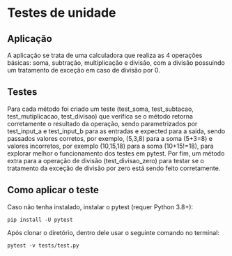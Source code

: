 # Testes de unidade

## Aplicação

A aplicação se trata de uma calculadora que realiza as 4 operações básicas: soma, subtração, multiplicação e divisão, com a divisão possuindo um tratamento de exceção em caso de divisão por 0.

## Testes

Para cada método foi criado um teste (test_soma, test_subtacao, test_mutiplicacao, test_divisao) que verifica se o método retorna corretamente o resultado da operação, sendo parametrizados por test_input_a e test_input_b para as entradas e expected para a saida, sendo passados valores corretos, por exemplo, (5,3,8) para a soma (5+3=8) e valores incorretos, por exemplo (10,15,18) para a soma (10+15!=18), para explorar melhor o funcionamento dos testes em pytest. Por fim, um método extra para a operação de divisão (test_divisao_zero) para testar se o tratamento da exceção de divisão por zero está sendo feito corretamente.

## Como aplicar o teste

Caso não tenha instalado, instalar o pytest (requer Python 3.8+):

`pip install -U pytest`

Após clonar o diretório, dentro dele usar o seguinte comando no terminal:

`pytest -v tests/test.py`
